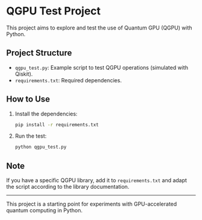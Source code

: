 # QGPU Test Project

This project aims to explore and test the use of Quantum GPU (QGPU) with Python.

## Project Structure
- `qgpu_test.py`: Example script to test QGPU operations (simulated with Qiskit).
- `requirements.txt`: Required dependencies.

## How to Use
1. Install the dependencies:
   ```bash
   pip install -r requirements.txt
   ```
2. Run the test:
   ```bash
   python qgpu_test.py
   ```

## Note
If you have a specific QGPU library, add it to `requirements.txt` and adapt the script according to the library documentation.

---

This project is a starting point for experiments with GPU-accelerated quantum computing in Python.